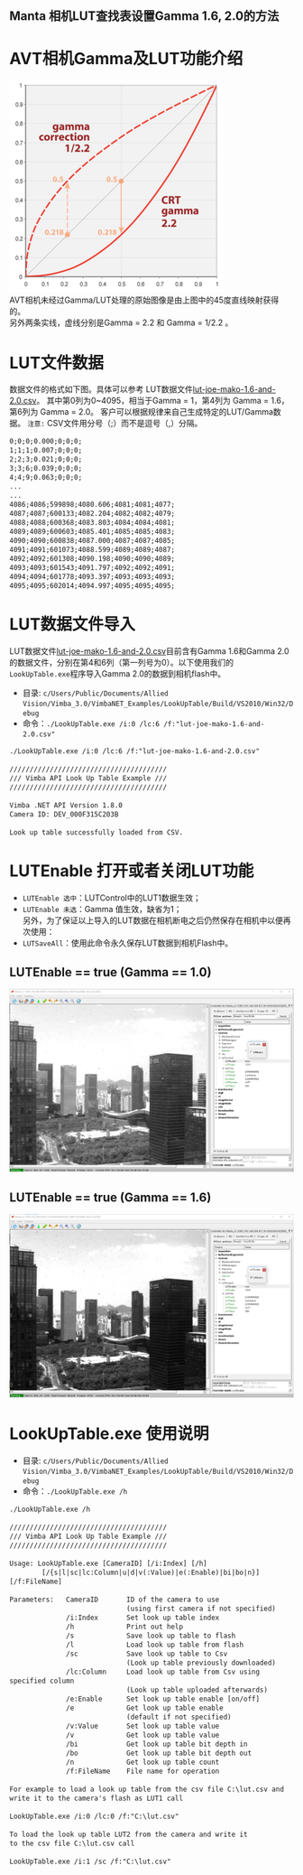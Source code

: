 Manta 相机LUT查找表设置Gamma 1.6, 2.0的方法
---

# AVT相机Gamma及LUT功能介绍
![](gamma-illustration.png)  
AVT相机未经过Gamma/LUT处理的原始图像是由上图中的45度直线映射获得的。  
另外两条实线，虚线分别是Gamma = 2.2 和 Gamma = 1/2.2 。 


# LUT文件数据

数据文件的格式如下图。具体可以参考 LUT数据文件[lut-joe-mako-1.6-and-2.0.csv](lut-joe-mako-1.6-and-2.0.csv)。
其中第0列为0~4095，相当于Gamma = 1，第4列为 Gamma = 1.6，第6列为 Gamma = 2.0。
客户可以根据规律来自己生成特定的LUT/Gamma数据。
`注意:` CSV文件用分号（;）而不是逗号（,）分隔。

```
0;0;0;0.000;0;0;0;
1;1;1;0.007;0;0;0;
2;2;3;0.021;0;0;0;
3;3;6;0.039;0;0;0;
4;4;9;0.063;0;0;0;
...
...
4086;4086;599898;4080.606;4081;4081;4077;
4087;4087;600133;4082.204;4082;4082;4079;
4088;4088;600368;4083.803;4084;4084;4081;
4089;4089;600603;4085.401;4085;4085;4083;
4090;4090;600838;4087.000;4087;4087;4085;
4091;4091;601073;4088.599;4089;4089;4087;
4092;4092;601308;4090.198;4090;4090;4089;
4093;4093;601543;4091.797;4092;4092;4091;
4094;4094;601778;4093.397;4093;4093;4093;
4095;4095;602014;4094.997;4095;4095;4095;
```


# LUT数据文件导入
LUT数据文件[lut-joe-mako-1.6-and-2.0.csv](lut-joe-mako-1.6-and-2.0.csv)目前含有Gamma 1.6和Gamma 2.0的数据文件，分别在第4和6列（第一列号为0）。以下使用我们的`LookUpTable.exe`程序导入Gamma 2.0的数据到相机flash中。 

* 目录: `c/Users/Public/Documents/Allied Vision/Vimba_3.0/VimbaNET_Examples/LookUpTable/Build/VS2010/Win32/Debug` 
* 命令：`./LookUpTable.exe /i:0 /lc:6 /f:"lut-joe-mako-1.6-and-2.0.csv"`

```
./LookUpTable.exe /i:0 /lc:6 /f:"lut-joe-mako-1.6-and-2.0.csv"

///////////////////////////////////////
/// Vimba API Look Up Table Example ///
///////////////////////////////////////

Vimba .NET API Version 1.8.0
Camera ID: DEV_000F315C203B

Look up table successfully loaded from CSV.
```

# LUTEnable 打开或者关闭LUT功能

* `LUTEnable 选中`：LUTControl中的LUT1数据生效；
* `LUTEnable 未选`：Gamma 值生效，缺省为1；  
另外，为了保证以上导入的LUT数据在相机断电之后仍然保存在相机中以便再次使用： 
* `LUTSaveAll`：使用此命令永久保存LUT数据到相机Flash中。

## LUTEnable == true (Gamma == 1.0)
![Gamma 1.0](gamma1.0.png)

## LUTEnable == true (Gamma == 1.6)
![Gamma 1.6](gamma1.6.png)




# LookUpTable.exe 使用说明

* 目录: `c/Users/Public/Documents/Allied Vision/Vimba_3.0/VimbaNET_Examples/LookUpTable/Build/VS2010/Win32/Debug`
* 命令：`./LookUpTable.exe /h`

```
./LookUpTable.exe /h

///////////////////////////////////////
/// Vimba API Look Up Table Example ///
///////////////////////////////////////

Usage: LookUpTable.exe [CameraID] [/i:Index] [/h] 
        [/{s|l|sc|lc:Column|u|d|v(:Value)|e(:Enable)|bi|bo|n}] [/f:FileName]

Parameters:   CameraID       ID of the camera to use
                             (using first camera if not specified)
              /i:Index       Set look up table index
              /h             Print out help
              /s             Save look up table to flash
              /l             Load look up table from flash
              /sc            Save look up table to Csv
                             (Look up table previously downloaded)
              /lc:Column     Load look up table from Csv using specified column
                             (Look up table uploaded afterwards)
              /e:Enable      Set look up table enable [on/off]
              /e             Get look up table enable
                             (default if not specified)
              /v:Value       Set look up table value
              /v             Get look up table value
              /bi            Get look up table bit depth in
              /bo            Get look up table bit depth out
              /n             Get look up table count
              /f:FileName    File name for operation

For example to load a look up table from the csv file C:\lut.csv and
write it to the camera's flash as LUT1 call

LookUpTable.exe /i:0 /lc:0 /f:"C:\lut.csv"

To load the look up table LUT2 from the camera and write it
to the csv file C:\lut.csv call

LookUpTable.exe /i:1 /sc /f:"C:\lut.csv"
```

































